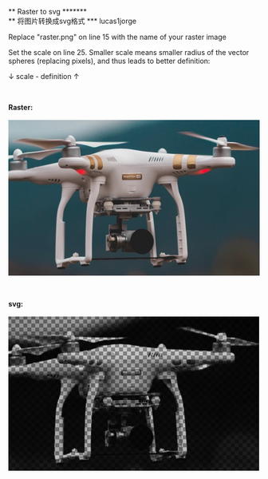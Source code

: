 ** Raster to svg ******* <br>
** 将图片转换成svg格式 ***   lucas1jorge


Replace "raster.png" on line 15 with the name of your raster image

Set the scale on line 25. Smaller scale means smaller radius of the vector spheres (replacing pixels), and thus leads to better definition:

↓ scale - definition ↑

<br>

<b>Raster:</b> <br><br>
<img src="img/raster.png">

<br>

<b>svg:</b> <br><br>
<img src="img/svg.png">

